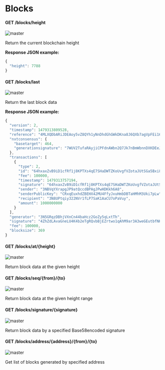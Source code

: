 # Blocks

#### GET /blocks/height

![master](https://img.shields.io/badge/MAINNET-available-4bc51d.svg)

Return the current blockchain height

**Response JSON example:**

```javascript
{   
  "height": 7788    
}
```

#### GET /blocks/last

![master](https://img.shields.io/badge/MAINNET-available-4bc51d.svg)

Return the last block data

**Response JSON example:**

```javascript
{   
  "version": 2,   
  "timestamp": 1479313809528,       
  "reference": "4MLXQDbARiJDEAoy5vZ8QYh1yNnDhdGhGWkDKna8J6QXb7agVpFEi16hHBGUxxnq8x4myG4w66DR4Ze8FM5dh8Gi",        
  "nxtconsensus": {       
    "basetarget": 464,        
    "generationsignature": "7WUV2TufaRAyjiCPFdnAWbn2Q7Jk7nBmWbnnDXKDEeJv"       
  },        
  "transactions": [       
    {       
      "type": 2,        
      "id": "64hxaxZvB9iD1cfRf1j8KPTXs4qE7SHaDWTZKoUvgfVZotaJUtSGa5Bxi86ufAfp5ifoNAGknBqS9CpxBKG9RNVR",       
      "fee": 100000,        
      "timestamp": 1479313757194,       
      "signature": "64hxaxZvB9iD1cfRf1j8KPTXs4qE7SHaDWTZKoUvgfVZotaJUtSGa5Bxi86ufAfp5ifoNAGknBqS9CpxBKG9RNVR",        
      "sender": "3NBVqYXrapgJP9atQccdBPAgJPwHDKkh6A8",              
      "senderPublicKey": "CRxqEuxhdZBEHX42MU4FfyJxuHmbDBTaHMhM3Uki7pLw",        
      "recipient": "3N8UPtqiy322NVr1fLP7SaK1AaCU7oPaVuy",             
      "amount": 1000000000        
    }       
  ],        
  "generator": "3N5GRqzDBhjVXnCn44baHcz2GoZy5qLxtTh",             
  "signature": "4ZhZdLAvaGneLU4K4b2eTgRQvbBjEZrtwo1qAhM9ar3A3weGEutbfNKM4WJ9JZnV8BXenx8JRGVNwpfxf3prGaxd",        
  "fee": 100000,        
  "blocksize": 369        
}
```

#### GET /blocks/at/{height}

![master](https://img.shields.io/badge/MAINNET-available-4bc51d.svg)

Return block data at the given height

#### GET /blocks/seq/{from}/{to}

![master](https://img.shields.io/badge/MAINNET-available-4bc51d.svg)

Return block data at the given height range

#### GET /blocks/signature/{signature}

![master](https://img.shields.io/badge/MAINNET-available-4bc51d.svg)

Return block data by a specified Base58encoded signature

#### GET /blocks/address/{address}/{from}/{to}

![master](https://img.shields.io/badge/MAINNET-available-4bc51d.svg)

Get list of blocks generated by specified address

